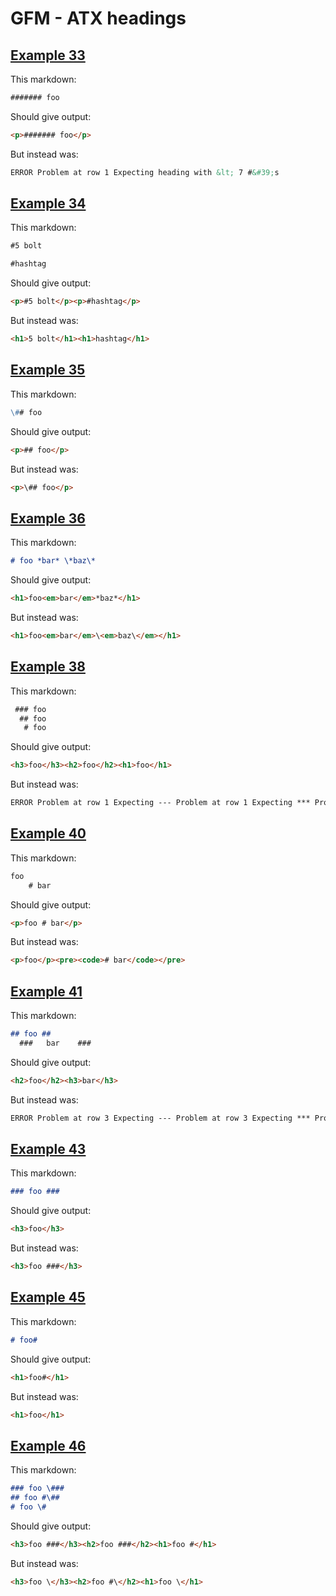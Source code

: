 # GFM - ATX headings

## [Example 33](https://github.github.com/gfm/#example-33)

This markdown:

```markdown
####### foo

```

Should give output:

```html
<p>####### foo</p>
```

But instead was:

```html
ERROR Problem at row 1 Expecting heading with &lt; 7 #&#39;s
```
## [Example 34](https://github.github.com/gfm/#example-34)

This markdown:

```markdown
#5 bolt

#hashtag

```

Should give output:

```html
<p>#5 bolt</p><p>#hashtag</p>
```

But instead was:

```html
<h1>5 bolt</h1><h1>hashtag</h1>
```
## [Example 35](https://github.github.com/gfm/#example-35)

This markdown:

```markdown
\## foo

```

Should give output:

```html
<p>## foo</p>
```

But instead was:

```html
<p>\## foo</p>
```
## [Example 36](https://github.github.com/gfm/#example-36)

This markdown:

```markdown
# foo *bar* \*baz\*

```

Should give output:

```html
<h1>foo<em>bar</em>*baz*</h1>
```

But instead was:

```html
<h1>foo<em>bar</em>\<em>baz\</em></h1>
```
## [Example 38](https://github.github.com/gfm/#example-38)

This markdown:

```markdown
 ### foo
  ## foo
   # foo

```

Should give output:

```html
<h3>foo</h3><h2>foo</h2><h1>foo</h1>
```

But instead was:

```html
ERROR Problem at row 1 Expecting --- Problem at row 1 Expecting *** Problem at row 1 Expecting ___
```
## [Example 40](https://github.github.com/gfm/#example-40)

This markdown:

```markdown
foo
    # bar

```

Should give output:

```html
<p>foo # bar</p>
```

But instead was:

```html
<p>foo</p><pre><code># bar</code></pre>
```
## [Example 41](https://github.github.com/gfm/#example-41)

This markdown:

```markdown
## foo ##
  ###   bar    ###

```

Should give output:

```html
<h2>foo</h2><h3>bar</h3>
```

But instead was:

```html
ERROR Problem at row 3 Expecting --- Problem at row 3 Expecting *** Problem at row 3 Expecting ___
```
## [Example 43](https://github.github.com/gfm/#example-43)

This markdown:

```markdown
### foo ###     

```

Should give output:

```html
<h3>foo</h3>
```

But instead was:

```html
<h3>foo ###</h3>
```
## [Example 45](https://github.github.com/gfm/#example-45)

This markdown:

```markdown
# foo#

```

Should give output:

```html
<h1>foo#</h1>
```

But instead was:

```html
<h1>foo</h1>
```
## [Example 46](https://github.github.com/gfm/#example-46)

This markdown:

```markdown
### foo \###
## foo #\##
# foo \#

```

Should give output:

```html
<h3>foo ###</h3><h2>foo ###</h2><h1>foo #</h1>
```

But instead was:

```html
<h3>foo \</h3><h2>foo #\</h2><h1>foo \</h1>
```
